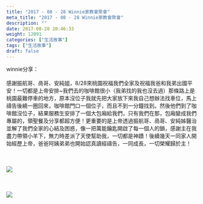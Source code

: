 ```yaml
---
title: "2017 - 08 - 28 Winnie家教會聚會"
meta_title: "2017 - 08 - 28 Winnie家教會聚會"
description: ""
date: 2017-08-28 20:46:33
weight: 12091
categories: ["生活故事"]
tags: ["生活故事"]
draft: false
---
```


winnie分享：<br />
<br />
感謝振航哥、咼哥、安純姐，8/28來桃園祝福我們全家及祝福我爸和我弟出國平安！一切都是上帝安排~我們去的咖啡館很小（我弟找的我也沒去過）那條路上是桃園最難停車的地方，原本沒位子我就先把大家放下來我自己想辦法找車位，馬上禱告後繞一圈回來，咖啡館門口一個位子，而且不到一分鐘找到。然後他們到了咖啡館沒位子，結果服務生安排了一個大包廂給我們，只有我們在那，包廂變成我們專屬的，領聖餐及分享都超方便！更重要的是上帝透過振航哥、咼哥、安純姊醫治並解了我們全家的心結及困惑，像一把萬能鑰匙開啟了每一個人的鎖，感謝主在我盡力帶領小羊下，無力時差派了天使幫助我，一切都是神蹟！後續幾天一同家人開始經歷上帝，爸爸阿姨弟弟也開始認真讀經禱告，一同成長，一切榮耀歸於主！<br />
<br />
&nbsp;<br />
<br />
<img class="aligncenter" src="https://od.lk/s/173547870_uaDVk/20170828s1.jpg" /><br />
<br />
&nbsp;<br />
<br />
<img class="aligncenter" src="https://od.lk/s/173547874_BnSqw/20170828s2.jpg" />
        